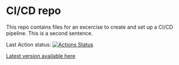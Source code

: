 # CI/CD repo

This repo contains files for an excercise to create and set up a CI/CD pipeline.
This is a second sentence.

Last Action status:
[![Actions Status](https://github.com/kadam12g/cicd/workflows/Test,%20build%20and%20release/badge.svg)](https://github.com/kadam12g/cicd/actions)

[Latest version available here](https://github.com/kadam12g/cicd/releases/tag/latest)

